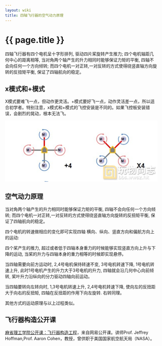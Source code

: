 ```yaml
---
layout: wiki
title: 四轴飞行器的空气动力原理
---
```


# {{ page.title }}

四轴飞行器有四个电机呈十字形排列, 驱动四片桨旋转产生推力; 四个电机轴距几何中心的距离相等, 当对角两个轴产生的升力相同时能够保证力矩的平衡, 四轴不会向任何一个方向倾转; 而四个电机一对正转,一对反转的方式使得绕竖直轴方向旋转的反扭矩平衡, 保证了四轴航向的稳定。

## x模式和+模式
X模式要难飞一点，但动作更灵活。+模式要好飞一点，动作灵活差一点，所以适合初学者。特别注意，x模式和+模式的飞控安装是不同的。如果飞控板安装错误，会剧烈的晃动，根本无法飞。

![](/assets/img/model.jpg)

## 空气动力原理
当对角两个轴产生的升力相同时能够保证力矩的平衡, 四轴不会向任何一个方向倾转; 而四个电机一对正转,一对反转的方式使得绕竖直轴方向旋转的反扭矩平衡, 保证了四轴航向的稳定。

四个电机的转速做相应的变化即可实现四轴 横向、纵向、竖直方向和偏航方向上的运动:

四个桨产生的推力, 超过或者低于四轴本身重力的时候能够实现竖直方向上升与下降的运动, 当桨的升力与四轴本身的重力相等的时候即实现悬停。 

当四轴需要向前方运动时, 2,4号电机保持转速不变, 3号电机转速下降, 1号电机转速上升, 此时1号电机产生的升力大于3号电机的升力, 四轴就会沿几何中心向前倾转, 桨叶升力沿纵向的分力驱动四轴向前运动。

当四轴要转向左转向时, 1,3号电机转速上升, 2,4号电机转速下降, 使向左的反扭距大于向右的反扭矩, 四轴在反扭距的作用下向左旋转. 右转同理。

其他方式的运动原理与以上过程类似。

## 飞行器构造公开课

[麻省理工学院公开课：飞行器构造工程](http://v.163.com/special/opencourse/aircraftsystem.html)，来自网易公开课。讲师Prof. Jeffrey Hoffman,Prof. Aaron Cohen，教授，曾供职于美国国家航空航天局（NASA）。

